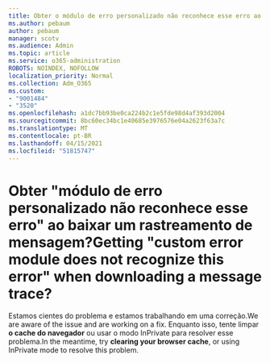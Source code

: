 ```yaml
---
title: Obter o módulo de erro personalizado não reconhece esse erro ao baixar um rastreamento de mensagem?
ms.author: pebaum
author: pebaum
manager: scotv
ms.audience: Admin
ms.topic: article
ms.service: o365-administration
ROBOTS: NOINDEX, NOFOLLOW
localization_priority: Normal
ms.collection: Adm_O365
ms.custom:
- "9001484"
- "3520"
ms.openlocfilehash: a1dc7bb93be0ca224b2c1e5fde98d4af393d2004
ms.sourcegitcommit: 8bc60ec34bc1e40685e3976576e04a2623f63a7c
ms.translationtype: MT
ms.contentlocale: pt-BR
ms.lasthandoff: 04/15/2021
ms.locfileid: "51815747"
---
```

# <a name="getting-custom-error-module-does-not-recognize-this-error-when-downloading-a-message-trace"></a><span data-ttu-id="b422f-102">Obter "módulo de erro personalizado não reconhece esse erro" ao baixar um rastreamento de mensagem?</span><span class="sxs-lookup"><span data-stu-id="b422f-102">Getting "custom error module does not recognize this error" when downloading a message trace?</span></span>

<span data-ttu-id="b422f-103">Estamos cientes do problema e estamos trabalhando em uma correção.</span><span class="sxs-lookup"><span data-stu-id="b422f-103">We are aware of the issue and are working on a fix.</span></span>  <span data-ttu-id="b422f-104">Enquanto isso, tente limpar **o cache do navegador** ou usar o modo InPrivate para resolver esse problema.</span><span class="sxs-lookup"><span data-stu-id="b422f-104">In the meantime, try **clearing your browser cache**, or using InPrivate mode to resolve this problem.</span></span>
